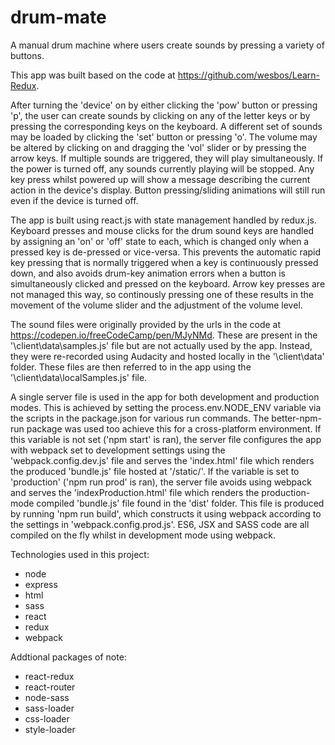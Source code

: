 # drum-mate
A manual drum machine where users create sounds by pressing a variety of buttons.

This app was built based on the code at https://github.com/wesbos/Learn-Redux.

After turning the 'device' on by either clicking the 'pow' button or pressing 'p', the user can create sounds by clicking 
on any of the letter keys or by pressing the corresponding keys on the keyboard. A different set of sounds may be loaded 
by clicking the 'set' button or pressing 'o'. The volume may be altered by clicking on and dragging the 'vol' slider or by 
pressing the arrow keys. If multiple sounds are triggered, they will play simultaneously. If the power is turned off, any 
sounds currently playing will be stopped. Any key press whilst powered up will show a message describing the current 
action in the device's display. Button pressing/sliding animations will still run even if the device is turned off.

The app is built using react.js with state management handled by redux.js. Keyboard presses and mouse clicks for the drum 
sound keys are handled by assigning an 'on' or 'off' state to each, which is changed only when a pressed key is de-pressed 
or vice-versa. This prevents the automatic rapid key pressing that is normally triggered when a key is continuously 
pressed down, and also avoids drum-key animation errors when a button is simultaneously clicked and pressed on the 
keyboard. Arrow key presses are not managed this way, so continously pressing one of these results in the movement of the 
volume slider and the adjustment of the volume level.

The sound files were originally provided by the urls in the code at https://codepen.io/freeCodeCamp/pen/MJyNMd. These are 
present in the '\client\data\samples.js' file but are not actually used by the app. Instead, they were re-recorded using 
Audacity and hosted locally in the '\client\data' folder. These files are then referred to in the app using the 
'\client\data\localSamples.js' file.

A single server file is used in the app for both development and production modes. This is achieved by setting the 
process.env.NODE_ENV variable via the scripts in the package.json for various run commands. The better-npm-run package was 
used too achieve this for a cross-platform environment. If this variable is not set ('npm start' is ran), the server file 
configures the app with webpack set to development settings using the 'webpack.config.dev.js' file and serves the 
'index.html' file which renders the produced 'bundle.js' file hosted at '/static/'. If the variable is set to 'production' 
('npm run prod' is ran), the server file avoids using webpack and serves the 'indexProduction.html' file which renders the 
production-mode compiled 'bundle.js' file found in the 'dist' folder. This file is produced by running 'npm run build', 
which constructs it using webpack according to the settings in 'webpack.config.prod.js'. ES6, JSX and SASS code are all 
compiled on the fly whilst in development mode using webpack.

Technologies used in this project:
* node
* express
* html
* sass
* react
* redux
* webpack

Addtional packages of note:
* react-redux
* react-router
* node-sass
* sass-loader
* css-loader
* style-loader
